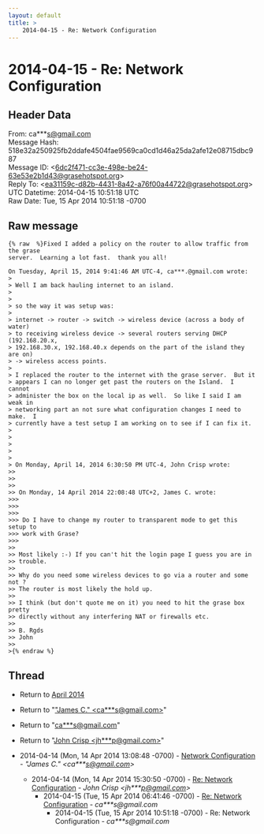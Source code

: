 ```yaml
---
layout: default
title: >
    2014-04-15 - Re: Network Configuration
---
```


# 2014-04-15 - Re: Network Configuration

## Header Data

From: ca***s@gmail.com<br>
Message Hash: 518e32a250925fb2ddafe4504fae9569ca0cd1d46a25da2afe12e08715dbc987<br>
Message ID: \<6dc2f471-cc3e-498e-be24-63e53e2b1d43@grasehotspot.org\><br>
Reply To: \<ea31159c-d82b-4431-8a42-a76f00a44722@grasehotspot.org\><br>
UTC Datetime: 2014-04-15 10:51:18 UTC<br>
Raw Date: Tue, 15 Apr 2014 10:51:18 -0700<br>

## Raw message

```
{% raw  %}Fixed I added a policy on the router to allow traffic from the grase 
server.  Learning a lot fast.  thank you all!

On Tuesday, April 15, 2014 9:41:46 AM UTC-4, ca***.@gmail.com wrote:
>
> Well I am back hauling internet to an island.
>
>
> so the way it was setup was:
>
> internet -> router -> switch -> wireless device (across a body of water) 
> to receiving wireless device -> several routers serving DHCP (192.168.20.x, 
> 192.168.30.x, 192.168.40.x depends on the part of the island they are on) 
> -> wireless access points.
>
> I replaced the router to the internet with the grase server.  But it 
> appears I can no longer get past the routers on the Island.  I cannot 
> administer the box on the local ip as well.  So like I said I am weak in 
> networking part an not sure what configuration changes I need to make.  I 
> currently have a test setup I am working on to see if I can fix it.
>
>
>
>
>
> On Monday, April 14, 2014 6:30:50 PM UTC-4, John Crisp wrote:
>>
>>
>>
>> On Monday, 14 April 2014 22:08:48 UTC+2, James C. wrote:
>>>
>>>
>>>
>>> Do I have to change my router to transparent mode to get this setup to 
>>> work with Grase? 
>>>
>>
>> Most likely :-) If you can't hit the login page I guess you are in 
>> trouble. 
>>
>> Why do you need some wireless devices to go via a router and some not ? 
>> The router is most likely the hold up. 
>>
>> I think (but don't quote me on it) you need to hit the grase box pretty 
>> directly without any interfering NAT or firewalls etc.
>>
>> B. Rgds
>> John
>>
>{% endraw %}
```

## Thread

+ Return to [April 2014](/archive/2014/04)

+ Return to "["James C." <ca***s<span>@</span>gmail.com>](/authors/ca___s_at_gmail_com)"
+ Return to "[ca***s<span>@</span>gmail.com](/authors/ca___s_at_gmail_com)"
+ Return to "[John Crisp <jh***p<span>@</span>gmail.com>](/authors/jh___p_at_gmail_com)"

+ 2014-04-14 (Mon, 14 Apr 2014 13:08:48 -0700) - [Network Configuration](/archive/2014/04/51f2d32e7c1431e326a8a7b7e68bb0fb20e8381accb07c78d9d3b17bb3fd35ce) - _"James C." \<ca***s@gmail.com\>_
  + 2014-04-14 (Mon, 14 Apr 2014 15:30:50 -0700) - [Re: Network Configuration](/archive/2014/04/7a96d7c3b579284ef682bd3493e887f3af66af82c1dcf76f2284a885c09d2198) - _John Crisp \<jh***p@gmail.com\>_
    + 2014-04-15 (Tue, 15 Apr 2014 06:41:46 -0700) - [Re: Network Configuration](/archive/2014/04/6685cb08ade9eef4ada8756e75e0c6cf979fbc4e0a0e6135f5c89ef870917519) - _ca***s@gmail.com_
      + 2014-04-15 (Tue, 15 Apr 2014 10:51:18 -0700) - Re: Network Configuration - _ca***s@gmail.com_

